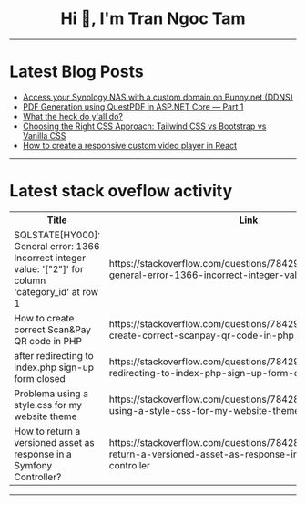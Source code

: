 <h1 align="center">Hi 👋, I'm Tran Ngoc Tam</h1>

---

# Latest Blog Posts 
<!-- BLOG-POST-LIST:START -->
- [Access your Synology NAS with a custom domain on Bunny.net &lpar;DDNS&rpar;](https://dev.to/steeve/access-your-synology-nas-with-a-custom-domain-on-bunnynet-ddns-18ge)
- [PDF Generation using QuestPDF in ASP.NET Core — Part 1](https://dev.to/olufemi_oyedepo/pdf-generation-using-questpdf-in-aspnet-core-part-1-2a34)
- [What the heck do y&#39;all do?](https://dev.to/francheese9289/what-do-you-do-for-work-igh)
- [Choosing the Right CSS Approach: Tailwind CSS vs Bootstrap vs Vanilla CSS](https://dev.to/vparul/choosing-the-right-css-approach-tailwind-css-vs-bootstrap-vs-vanilla-css-1l6g)
- [How to create a responsive custom video player in React](https://dev.to/jimjunior/how-to-create-a-responsive-custom-video-player-in-react-4m7f)
<!-- BLOG-POST-LIST:END -->

---

# Latest stack oveflow activity
<table>
  <tr><th>Title</th><th>Link</th></tr>
  <!-- STACKOVERFLOW:START --><tr><td>SQLSTATE[HY000]: General error: 1366 Incorrect integer value: &#39;[&quot;2&quot;]&#39; for column &#39;category_id&#39; at row 1</td><td>https://stackoverflow.com/questions/78429222/sqlstatehy000-general-error-1366-incorrect-integer-value-2-for-column</td></tr><tr><td>How to create correct Scan&amp;Pay QR code in PHP</td><td>https://stackoverflow.com/questions/78429078/how-to-create-correct-scanpay-qr-code-in-php</td></tr><tr><td>after redirecting to index.php sign-up form closed</td><td>https://stackoverflow.com/questions/78429021/after-redirecting-to-index-php-sign-up-form-closed</td></tr><tr><td>Problema using a style.css for my website theme</td><td>https://stackoverflow.com/questions/78428972/problema-using-a-style-css-for-my-website-theme</td></tr><tr><td>How to return a versioned asset as response in a Symfony Controller?</td><td>https://stackoverflow.com/questions/78428871/how-to-return-a-versioned-asset-as-response-in-a-symfony-controller</td></tr><!-- STACKOVERFLOW:END -->
</table>

---


